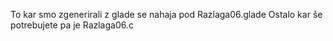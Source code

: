 To kar smo zgenerirali z glade se nahaja pod Razlaga06.glade
Ostalo kar še potrebujete pa je Razlaga06.c